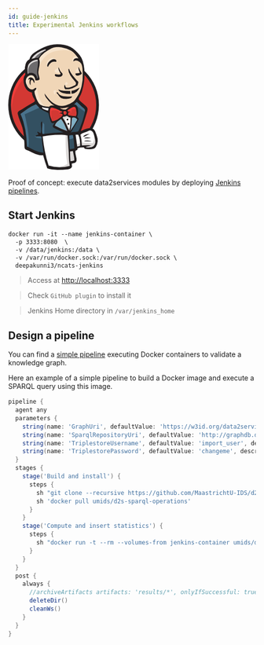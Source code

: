 ```yaml
---
id: guide-jenkins
title: Experimental Jenkins workflows
---
```


[![](/img/jenkins.png)](https://jenkins.io/)


Proof of concept: execute data2services modules by deploying [Jenkins pipelines](https://jenkins.io/).

## Start Jenkins

```shell
docker run -it --name jenkins-container \
  -p 3333:8080  \
  -v /data/jenkins:/data \
  -v /var/run/docker.sock:/var/run/docker.sock \
  deepakunni3/ncats-jenkins 
```

> Access at [http://localhost:3333](http://localhost:3333)

> Check `GitHub plugin` to install it

> Jenkins Home directory in `/var/jenkins_home`

## Design a pipeline

You can find a [simple pipeline](https://github.com/NCATS-Tangerine/ncats-kg-release-pipeline/tree/red-kg-validation) executing Docker containers to validate a knowledge graph.

Here an example of a simple pipeline to build a Docker image and execute a SPARQL query using this image.

```groovy
pipeline {
  agent any
  parameters {
    string(name: 'GraphUri', defaultValue: 'https://w3id.org/data2services/graph/biolink/date', description: 'URI of the Graph to validate')
    string(name: 'SparqlRepositoryUri', defaultValue: 'http://graphdb.dumontierlab.com/repositories/public/statements', description: 'URI of the repository used to insert the computed statistics')
    string(name: 'TriplestoreUsername', defaultValue: 'import_user', description: 'Username for the triplestore')
    string(name: 'TriplestorePassword', defaultValue: 'changeme', description: 'Password for the triplestore')
  }
  stages {
    stage('Build and install') {
      steps {
        sh "git clone --recursive https://github.com/MaastrichtU-IDS/d2s-transform-repository.git"
        sh 'docker pull umids/d2s-sparql-operations'
      }
    }
    stage('Compute and insert statistics') {
      steps {
        sh "docker run -t --rm --volumes-from jenkins-container umids/d2s-sparql-operations -rq '$WORKSPACE/d2s-transform-repository/sparql/compute-statistics' -url '${params.SparqlRepositoryUri}' -un ${params.TriplestoreUsername} -pw ${params.TriplestorePassword} --var-input:${params.GraphUri}"
      }
    }
  }
  post {
    always {
      //archiveArtifacts artifacts: 'results/*', onlyIfSuccessful: true // archive contents in results folder
      deleteDir()
      cleanWs()
    }
  }
}
```
